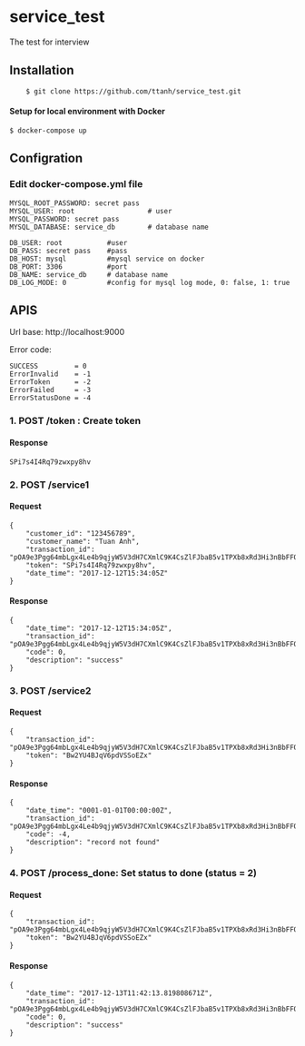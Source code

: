 # service_test
The test for interview

## Installation
```
    $ git clone https://github.com/ttanh/service_test.git
```

#### Setup for local environment with Docker
```
$ docker-compose up
```

## Configration 
### Edit docker-compose.yml file
```
MYSQL_ROOT_PASSWORD: secret pass
MYSQL_USER: root                  # user
MYSQL_PASSWORD: secret pass
MYSQL_DATABASE: service_db        # database name

DB_USER: root           #user
DB_PASS: secret pass    #pass
DB_HOST: mysql          #mysql service on docker
DB_PORT: 3306           #port
DB_NAME: service_db     # database name
DB_LOG_MODE: 0          #config for mysql log mode, 0: false, 1: true
```
## APIS
Url base: http://localhost:9000

Error code: 
```
SUCCESS         = 0
ErrorInvalid    = -1
ErrorToken      = -2
ErrorFailed     = -3
ErrorStatusDone = -4
```

### 1. POST /token : Create token
#### Response
```
SPi7s4I4Rq79zwxpy8hv
```

### 2. POST /service1
#### Request
```
{
	"customer_id": "123456789",
	"customer_name": "Tuan Anh",
	"transaction_id": "pOA9e3Pgg64mbLgx4Le4b9qjyW5V3dH7CXmlC9K4CsZlFJbaB5v1TPXb8xRd3Hi3nBbFFOPyJTV4JwJR1fpfS6XE5dnurkdOQ8xLEPe58j2IDQgb1zAWd2gjjExbEtOO",
	"token": "SPi7s4I4Rq79zwxpy8hv",
	"date_time": "2017-12-12T15:34:05Z"
}
```
#### Response 
```
{
    "date_time": "2017-12-12T15:34:05Z",
    "transaction_id": "pOA9e3Pgg64mbLgx4Le4b9qjyW5V3dH7CXmlC9K4CsZlFJbaB5v1TPXb8xRd3Hi3nBbFFOPyJTV4JwJR1fpfS6XE5dnurkdOQ8xLEPe58j2IDQgb1zAWd2gjjExbEtOO",
    "code": 0,
    "description": "success"
}
```

### 3. POST /service2
#### Request
```
{
	"transaction_id": "pOA9e3Pgg64mbLgx4Le4b9qjyW5V3dH7CXmlC9K4CsZlFJbaB5v1TPXb8xRd3Hi3nBbFFOPyJTV4JwJR1fpfS6XE5dnurkdOQ8xLEPe58j2IDQgb1zAWd2gjjExbEtOO",
	"token": "Bw2YU4BJqV6pdVSSoEZx"
}
```
#### Response
```
{
    "date_time": "0001-01-01T00:00:00Z",
    "transaction_id": "pOA9e3Pgg64mbLgx4Le4b9qjyW5V3dH7CXmlC9K4CsZlFJbaB5v1TPXb8xRd3Hi3nBbFFOPyJTV4JwJR1fpfS6XE5dnurkdOQ8xLEPe58j2IDQgb1zAWd2gjjExbEtOO",
    "code": -4,
    "description": "record not found"
}
```

### 4. POST /process_done: Set status to done (status = 2) 
#### Request
```
{
	"transaction_id": "pOA9e3Pgg64mbLgx4Le4b9qjyW5V3dH7CXmlC9K4CsZlFJbaB5v1TPXb8xRd3Hi3nBbFFOPyJTV4JwJR1fpfS6XE5dnurkdOQ8xLEPe58j2IDQgb1zAWd2gjjExbEtOO",
	"token": "Bw2YU4BJqV6pdVSSoEZx"
}
```
#### Response
```
{
    "date_time": "2017-12-13T11:42:13.819808671Z",
    "transaction_id": "pOA9e3Pgg64mbLgx4Le4b9qjyW5V3dH7CXmlC9K4CsZlFJbaB5v1TPXb8xRd3Hi3nBbFFOPyJTV4JwJR1fpfS6XE5dnurkdOQ8xLEPe58j2IDQgb1zAWd2gjjExbEtOO",
    "code": 0,
    "description": "success"
}
```
